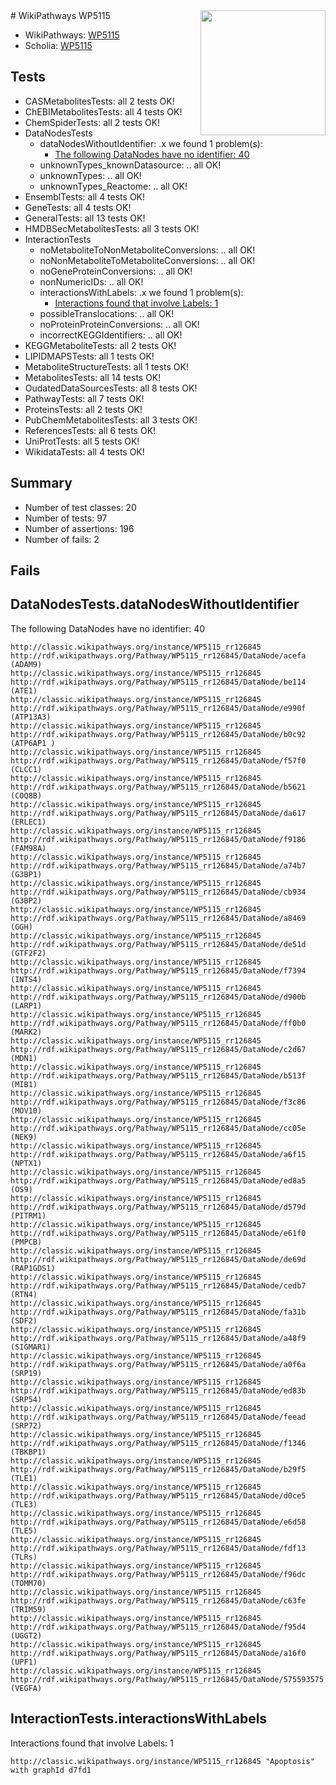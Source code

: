 <img style="float: right; width: 200px" src="https://upload.wikimedia.org/wikipedia/commons/thumb/8/83/Wplogo_with_text_500.png/640px-Wplogo_with_text_500.png" />
# WikiPathways WP5115

* WikiPathways: [WP5115](https://wikipathways.org/pathways/WP5115)
* Scholia: [WP5115](https://scholia.toolforge.org/wikipathways/WP5115)
## Tests
* CASMetabolitesTests: all 2 tests OK!
* ChEBIMetabolitesTests: all 4 tests OK!
* ChemSpiderTests: all 2 tests OK!
* DataNodesTests
    * dataNodesWithoutIdentifier: .x we found 1 problem(s):
        * [The following DataNodes have no identifier: 40](#8792c4ed)
    * unknownTypes_knownDatasource: .. all OK!
    * unknownTypes: .. all OK!
    * unknownTypes_Reactome: .. all OK!
* EnsemblTests: all 4 tests OK!
* GeneTests: all 4 tests OK!
* GeneralTests: all 13 tests OK!
* HMDBSecMetabolitesTests: all 3 tests OK!
* InteractionTests
    * noMetaboliteToNonMetaboliteConversions: .. all OK!
    * noNonMetaboliteToMetaboliteConversions: .. all OK!
    * noGeneProteinConversions: .. all OK!
    * nonNumericIDs: .. all OK!
    * interactionsWithLabels: .x we found 1 problem(s):
        * [Interactions found that involve Labels: 1](#630d2678)
    * possibleTranslocations: .. all OK!
    * noProteinProteinConversions: .. all OK!
    * incorrectKEGGIdentifiers: .. all OK!
* KEGGMetaboliteTests: all 2 tests OK!
* LIPIDMAPSTests: all 1 tests OK!
* MetaboliteStructureTests: all 1 tests OK!
* MetabolitesTests: all 14 tests OK!
* OudatedDataSourcesTests: all 8 tests OK!
* PathwayTests: all 7 tests OK!
* ProteinsTests: all 2 tests OK!
* PubChemMetabolitesTests: all 3 tests OK!
* ReferencesTests: all 6 tests OK!
* UniProtTests: all 5 tests OK!
* WikidataTests: all 4 tests OK!


## Summary

* Number of test classes: 20
* Number of tests: 97
* Number of assertions: 196
* Number of fails: 2

## Fails

<a name="8792c4ed" />

## DataNodesTests.dataNodesWithoutIdentifier

The following DataNodes have no identifier: 40
```
http://classic.wikipathways.org/instance/WP5115_rr126845 http://rdf.wikipathways.org/Pathway/WP5115_rr126845/DataNode/acefa (ADAM9)
http://classic.wikipathways.org/instance/WP5115_rr126845 http://rdf.wikipathways.org/Pathway/WP5115_rr126845/DataNode/be114 (ATE1)
http://classic.wikipathways.org/instance/WP5115_rr126845 http://rdf.wikipathways.org/Pathway/WP5115_rr126845/DataNode/e990f (ATP13A3)
http://classic.wikipathways.org/instance/WP5115_rr126845 http://rdf.wikipathways.org/Pathway/WP5115_rr126845/DataNode/b0c92 (ATP6AP1 )
http://classic.wikipathways.org/instance/WP5115_rr126845 http://rdf.wikipathways.org/Pathway/WP5115_rr126845/DataNode/f57f0 (CLCC1)
http://classic.wikipathways.org/instance/WP5115_rr126845 http://rdf.wikipathways.org/Pathway/WP5115_rr126845/DataNode/b5621 (COQ8B)
http://classic.wikipathways.org/instance/WP5115_rr126845 http://rdf.wikipathways.org/Pathway/WP5115_rr126845/DataNode/da617 (ERLEC1)
http://classic.wikipathways.org/instance/WP5115_rr126845 http://rdf.wikipathways.org/Pathway/WP5115_rr126845/DataNode/f9186 (FAM98A)
http://classic.wikipathways.org/instance/WP5115_rr126845 http://rdf.wikipathways.org/Pathway/WP5115_rr126845/DataNode/a74b7 (G3BP1)
http://classic.wikipathways.org/instance/WP5115_rr126845 http://rdf.wikipathways.org/Pathway/WP5115_rr126845/DataNode/cb934 (G3BP2)
http://classic.wikipathways.org/instance/WP5115_rr126845 http://rdf.wikipathways.org/Pathway/WP5115_rr126845/DataNode/a8469 (GGH)
http://classic.wikipathways.org/instance/WP5115_rr126845 http://rdf.wikipathways.org/Pathway/WP5115_rr126845/DataNode/de51d (GTF2F2)
http://classic.wikipathways.org/instance/WP5115_rr126845 http://rdf.wikipathways.org/Pathway/WP5115_rr126845/DataNode/f7394 (INTS4)
http://classic.wikipathways.org/instance/WP5115_rr126845 http://rdf.wikipathways.org/Pathway/WP5115_rr126845/DataNode/d900b (LARP1)
http://classic.wikipathways.org/instance/WP5115_rr126845 http://rdf.wikipathways.org/Pathway/WP5115_rr126845/DataNode/ff0b0 (MARK2)
http://classic.wikipathways.org/instance/WP5115_rr126845 http://rdf.wikipathways.org/Pathway/WP5115_rr126845/DataNode/c2d67 (MDN1)
http://classic.wikipathways.org/instance/WP5115_rr126845 http://rdf.wikipathways.org/Pathway/WP5115_rr126845/DataNode/b513f (MIB1)
http://classic.wikipathways.org/instance/WP5115_rr126845 http://rdf.wikipathways.org/Pathway/WP5115_rr126845/DataNode/f3c86 (MOV10)
http://classic.wikipathways.org/instance/WP5115_rr126845 http://rdf.wikipathways.org/Pathway/WP5115_rr126845/DataNode/cc05e (NEK9)
http://classic.wikipathways.org/instance/WP5115_rr126845 http://rdf.wikipathways.org/Pathway/WP5115_rr126845/DataNode/a6f15 (NPTX1)
http://classic.wikipathways.org/instance/WP5115_rr126845 http://rdf.wikipathways.org/Pathway/WP5115_rr126845/DataNode/ed8a5 (OS9)
http://classic.wikipathways.org/instance/WP5115_rr126845 http://rdf.wikipathways.org/Pathway/WP5115_rr126845/DataNode/d579d (PITRM1)
http://classic.wikipathways.org/instance/WP5115_rr126845 http://rdf.wikipathways.org/Pathway/WP5115_rr126845/DataNode/e61f0 (PMPCB)
http://classic.wikipathways.org/instance/WP5115_rr126845 http://rdf.wikipathways.org/Pathway/WP5115_rr126845/DataNode/de69d (RAP1GDS1)
http://classic.wikipathways.org/instance/WP5115_rr126845 http://rdf.wikipathways.org/Pathway/WP5115_rr126845/DataNode/cedb7 (RTN4)
http://classic.wikipathways.org/instance/WP5115_rr126845 http://rdf.wikipathways.org/Pathway/WP5115_rr126845/DataNode/fa31b (SDF2)
http://classic.wikipathways.org/instance/WP5115_rr126845 http://rdf.wikipathways.org/Pathway/WP5115_rr126845/DataNode/a48f9 (SIGMAR1)
http://classic.wikipathways.org/instance/WP5115_rr126845 http://rdf.wikipathways.org/Pathway/WP5115_rr126845/DataNode/a0f6a (SRP19)
http://classic.wikipathways.org/instance/WP5115_rr126845 http://rdf.wikipathways.org/Pathway/WP5115_rr126845/DataNode/ed83b (SRP54)
http://classic.wikipathways.org/instance/WP5115_rr126845 http://rdf.wikipathways.org/Pathway/WP5115_rr126845/DataNode/feead (SRP72)
http://classic.wikipathways.org/instance/WP5115_rr126845 http://rdf.wikipathways.org/Pathway/WP5115_rr126845/DataNode/f1346 (TBKBP1)
http://classic.wikipathways.org/instance/WP5115_rr126845 http://rdf.wikipathways.org/Pathway/WP5115_rr126845/DataNode/b29f5 (TLE1)
http://classic.wikipathways.org/instance/WP5115_rr126845 http://rdf.wikipathways.org/Pathway/WP5115_rr126845/DataNode/d0ce5 (TLE3)
http://classic.wikipathways.org/instance/WP5115_rr126845 http://rdf.wikipathways.org/Pathway/WP5115_rr126845/DataNode/e6d58 (TLE5)
http://classic.wikipathways.org/instance/WP5115_rr126845 http://rdf.wikipathways.org/Pathway/WP5115_rr126845/DataNode/fdf13 (TLRs)
http://classic.wikipathways.org/instance/WP5115_rr126845 http://rdf.wikipathways.org/Pathway/WP5115_rr126845/DataNode/f96dc (TOMM70)
http://classic.wikipathways.org/instance/WP5115_rr126845 http://rdf.wikipathways.org/Pathway/WP5115_rr126845/DataNode/c63fe (TRIM59)
http://classic.wikipathways.org/instance/WP5115_rr126845 http://rdf.wikipathways.org/Pathway/WP5115_rr126845/DataNode/f95d4 (UGGT2)
http://classic.wikipathways.org/instance/WP5115_rr126845 http://rdf.wikipathways.org/Pathway/WP5115_rr126845/DataNode/a16f0 (UPF1)
http://classic.wikipathways.org/instance/WP5115_rr126845 http://rdf.wikipathways.org/Pathway/WP5115_rr126845/DataNode/575593575 (VEGFA)
```

<a name="630d2678" />

## InteractionTests.interactionsWithLabels

Interactions found that involve Labels: 1
```
http://classic.wikipathways.org/instance/WP5115_rr126845 "Apoptosis" with graphId d7fd1
```

